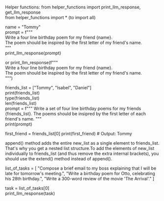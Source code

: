 Helper functions: from helper_functions import print_llm_response, get_llm_response<br>
from helper_functions import * (to import all)<br>

name = "Tommy"<br>
prompt = f"""<br>
Write a four line birthday poem for my friend {name}. <br>
The poem should be inspired by the first letter of my friend's name.<br>
"""<br>
print_llm_response(prompt)<br>

or print_llm_response(f"""<br>
Write a four line birthday poem for my friend {name}. <br>
The poem should be inspired by the first letter of my friend's name.<br>
""")<br>

friends_list = ["Tommy", "Isabel", "Daniel"]<br>
print(friends_list)<br>
type(friends_list)<br>
len(friends_list)<br>
prompt = f"""
Write a set of four line birthday poems for my friends {friends_list}. 
The poems should be insipred by the first letter of each friend's name.
"""<br>
print(prompt)<br>

first_friend = friends_list[0]
print(first_friend)  # Output: Tommy


append() method adds the entire new_list as a single element to friends_list. That's why you get a nested list structure.To add the elements of new_list individually to friends_list (and thus remove the extra internal brackets), you should use the extend() method instead of append().<br>

list_of_tasks = [
    "Compose a brief email to my boss explaining that I will be late for tomorrow's meeting.",
    "Write a birthday poem for Otto, celebrating his 28th birthday.",
    "Write a 300-word review of the movie 'The Arrival'."
]<br>

task = list_of_tasks[0]<br>
print_llm_response(task)<br>

